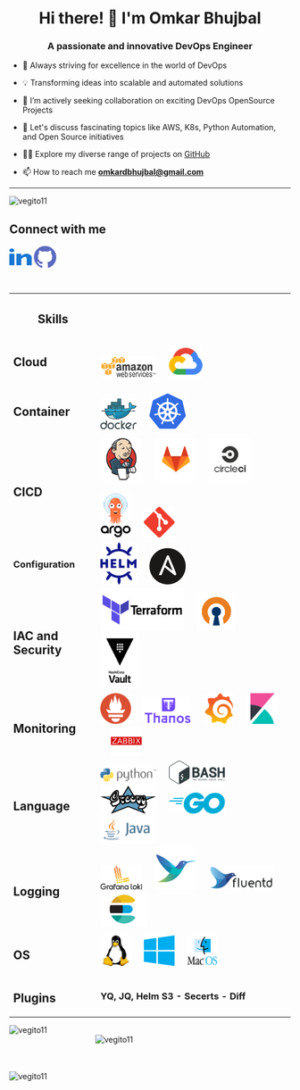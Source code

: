 <h1 align="center">Hi there! 👋 I'm Omkar Bhujbal</h1>
<h3 align="center">A passionate and innovative DevOps Engineer</h3>

- 🚀 Always striving for excellence in the world of DevOps
- 💡 Transforming ideas into scalable and automated solutions
- 👯 I’m actively seeking collaboration on exciting DevOps OpenSource Projects
- 💬 Let's discuss fascinating topics like AWS, K8s, Python Automation, and Open Source initiatives
- 👨‍💻 Explore my diverse range of projects on [GitHub](https://github.com/vegito11?tab=repositories)

- 📫 How to reach me **omkardbhujbal@gmail.com**

-------------------

<img src="https://komarev.com/ghpvc/?username=vegito11&label=Profile%20views&color=0e75b6&style=flat" alt="vegito11" /> 

<h2> Connect with me </h2>
<p align="left">
<a href="https://www.linkedin.com/in/omkar-bhujbal-b16531148/" target="blank"><img align="center" src="gif/linked-in-alt.svg" alt="omkar-bhujbal-b16531148" height="30" width="40" /></a>
<a href = 'https://www.github.com/vegito11'> <img align= 'center' src="gif/github.svg" alt="vegito11 height="30" width="40" /></a> 
</p>

<br>

<table style="width:100%">
  <tr>
    <th><h2> Skills </h2> </th>
  </tr>
  <tr>
    <td> <h2> Cloud <h2> </td>
    <td>
      <img src="gif/aws.gif" alt="aws" width="100"/> &nbsp;&nbsp;&nbsp;&nbsp;
      <img src="gif/gcp.svg" alt="azure" width="60"/>
    </td>
  </tr>
  <tr>
    <td> <h2> Container <h2> </td>
    <td>
      <img src="gif/docker.svg" alt="docker" width="65"/> &nbsp;&nbsp;&nbsp;&nbsp;
      <img src="gif/k8s.svg" alt="k8s" width="65"/>
    </td>
  </tr>
  <tr>
    <td> <h2> CICD </h2> </td>
    <td>
      <img src="gif/jenkins.svg" alt="jenkins" width="75"/> &nbsp;&nbsp;&nbsp;&nbsp;
      <img src="gif/gitlab.gif" alt="gitlab" width="75"/> &nbsp;&nbsp;&nbsp;&nbsp;
      <img src="img/circle-ci.png" alt="circle ci" width="75"/> &nbsp;&nbsp;&nbsp;&nbsp;
      <img src="gif/argo.svg" alt="argo" width="55" style="padding-top: 20px;" /> &nbsp;&nbsp;&nbsp;&nbsp;          
      <img src="gif/git.svg" alt="aws" width="55"/> &nbsp;&nbsp;&nbsp;&nbsp;          
    </td>
  </tr>
  <tr>
    <td> <h3> Configuration <h3>   </td>
    <td>
      <img src="img/helm3.svg" alt="helm" width="65"/> &nbsp;&nbsp;&nbsp;&nbsp;
      <img src="gif/ansible.svg" alt="ansible" width="65"/> &nbsp;&nbsp;&nbsp;&nbsp;
    </td>
  </tr>
  <tr>
    <td> <h2> IAC and Security </h2> </td>
    <td>
      <img src="gif/terraform.svg" alt="terraform" width="150"/> &nbsp;&nbsp;&nbsp;&nbsp;
      <img src="img/openvpn.png" alt="openvpn" width="70"/> &nbsp;&nbsp;&nbsp;&nbsp;
      <img src="img/vault.svg" alt="vault" width="70"/> &nbsp;&nbsp;&nbsp;&nbsp;
    </td>
  </tr>
  <tr>
    <td> <h2> Monitoring </h2> </td>
    <td>
      <img src="gif/prometheusio.svg" alt="prometheus" width="55"/> &nbsp;&nbsp;&nbsp;&nbsp;
      <img src="gif/thanos.svg" alt="thanos" width="85"/> &nbsp;&nbsp;&nbsp;&nbsp;
      <img src="gif/grafana.svg" alt="grafana" width="55"/> &nbsp;&nbsp;&nbsp;&nbsp;
      <img src="gif/kibana.svg" alt="kibana" width="55"/> &nbsp;&nbsp;&nbsp;&nbsp;
      <img src="img/zabbix.png" alt="zabbix" width="55"/> &nbsp;&nbsp;&nbsp;&nbsp;
    </td>
  </tr>
  <tr>
    <td> <h2> Language </h2> </td>
    <td>
      <img src="gif/python.svg" alt="python" width="100"/> &nbsp;&nbsp;&nbsp;&nbsp;
      <img src="gif/shell.svg" alt="bash" width="100"/> &nbsp;&nbsp;&nbsp;&nbsp;
      <img src="img/groovy.png" alt="groovy" width="100"/> &nbsp;&nbsp;&nbsp;&nbsp;
      <img src="gif/golang.svg" alt="golang" width="100"/> &nbsp;&nbsp;&nbsp;&nbsp;
      <img src="gif/java.svg" alt="aws" width="100"/> &nbsp;&nbsp;&nbsp;&nbsp;
    </td>
  </tr>
  <tr>
    <td> <h2> Logging </h2> </td>
    <td>
      <img src="img/grafana-loki.png" alt="Grafana Loki" width="75"/> &nbsp;&nbsp;&nbsp;&nbsp;
      <img src="img/fluentbit.png" alt="fluentbit" width="75"/> &nbsp;&nbsp;&nbsp;&nbsp;
      <img src="gif/fluentd.svg" alt="fluentd" width="115"/> &nbsp;&nbsp;&nbsp;&nbsp;
      <img src="img/elasticsearrch.jpg" alt="elasticsearch" width="85"/> &nbsp;&nbsp;&nbsp;&nbsp;
    </td>
  </tr>
  <tr>
    <td> <h2> OS </h2> </td>
    <td>
      <img src="gif/linux.svg" alt="linux" width="55"/> &nbsp;&nbsp;&nbsp;&nbsp;
      <img src="gif/windows.svg" alt="windows" width="55"/> &nbsp;&nbsp;&nbsp;&nbsp;
      <img src="gif/macos.svg" alt="macos" width="55"/> &nbsp;&nbsp;&nbsp;&nbsp;
    </td>
  </tr>
  <tr>
    <td> <h2> Plugins </h2> </td>
    <td>
      <h3> YQ, JQ, Helm S3 - Secerts - Diff </h3>
    </td>
  </tr>

</table>



<p>
  <img  align="left" src="https://github-readme-stats.vercel.app/api?username=vegito11&show_icons=true&locale=en" alt="vegito11" width="350" />

  <img align="right" src="https://github-readme-stats.vercel.app/api/top-langs?username=vegito11&show_icons=true&locale=en&layout=compact" alt="vegito11" width="350" />
</p>

<br><br><br><br>

<p>
  <img align="center" src="https://github-readme-streak-stats.herokuapp.com/?user=vegito11&" alt="vegito11" width="450" />
</p>

<!-- <img src="https://github-profile-trophy.vercel.app/?username=vegito11&column=3&margin-w=15&margin-h=15" alt="vegito11"/> -->

